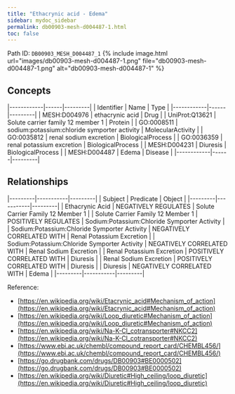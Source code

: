 ```yaml
---
title: "Ethacrynic acid - Edema"
sidebar: mydoc_sidebar
permalink: db00903-mesh-d004487-1.html
toc: false 
---
```



Path ID: `DB00903_MESH_D004487_1`
{% include image.html url="images/db00903-mesh-d004487-1.png" file="db00903-mesh-d004487-1.png" alt="db00903-mesh-d004487-1" %}

## Concepts

|------------|------|---------|
| Identifier | Name | Type    |
|------------|------|---------|
| MESH:D004976 | ethacrynic acid | Drug |
| UniProt:Q13621 | Solute carrier family 12 member 1 | Protein |
| GO:0008511 | sodium:potassium:chloride symporter activity | MolecularActivity |
| GO:0035812 | renal sodium excretion | BiologicalProcess |
| GO:0036359 | renal potassium excretion | BiologicalProcess |
| MESH:D004231 | Diuresis | BiologicalProcess |
| MESH:D004487 | Edema | Disease |
|------------|------|---------|

## Relationships

|---------|-----------|---------|
| Subject | Predicate | Object  |
|---------|-----------|---------|
| Ethacrynic Acid | NEGATIVELY REGULATES | Solute Carrier Family 12 Member 1 |
| Solute Carrier Family 12 Member 1 | POSITIVELY REGULATES | Sodium:Potassium:Chloride Symporter Activity |
| Sodium:Potassium:Chloride Symporter Activity | NEGATIVELY CORRELATED WITH | Renal Potassium Excretion |
| Sodium:Potassium:Chloride Symporter Activity | NEGATIVELY CORRELATED WITH | Renal Sodium Excretion |
| Renal Potassium Excretion | POSITIVELY CORRELATED WITH | Diuresis |
| Renal Sodium Excretion | POSITIVELY CORRELATED WITH | Diuresis |
| Diuresis | NEGATIVELY CORRELATED WITH | Edema |
|---------|-----------|---------|

Reference: 
  - [https://en.wikipedia.org/wiki/Etacrynic_acid#Mechanism_of_action](https://en.wikipedia.org/wiki/Etacrynic_acid#Mechanism_of_action)
  - [https://en.wikipedia.org/wiki/Loop_diuretic#Mechanism_of_action](https://en.wikipedia.org/wiki/Loop_diuretic#Mechanism_of_action)
  - [https://en.wikipedia.org/wiki/Na-K-Cl_cotransporter#NKCC2](https://en.wikipedia.org/wiki/Na-K-Cl_cotransporter#NKCC2)
  - [https://www.ebi.ac.uk/chembl/compound_report_card/CHEMBL456/](https://www.ebi.ac.uk/chembl/compound_report_card/CHEMBL456/)
  - [https://go.drugbank.com/drugs/DB00903#BE0000502](https://go.drugbank.com/drugs/DB00903#BE0000502)
  - [https://en.wikipedia.org/wiki/Diuretic#High_ceiling/loop_diuretic](https://en.wikipedia.org/wiki/Diuretic#High_ceiling/loop_diuretic)
